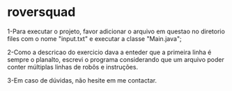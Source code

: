 # roversquad

1-Para executar o projeto, favor adicionar o arquivo em questao no diretorio files com o nome "input.txt" e executar a classe "Main.java";

2-Como a descricao do exercicio dava a enteder que a primeira linha é sempre o planalto, escrevi o programa considerando que um arquivo poder conter múltiplas linhas de robôs e instruções.

3-Em caso de dúvidas, não hesite em me contactar. 
